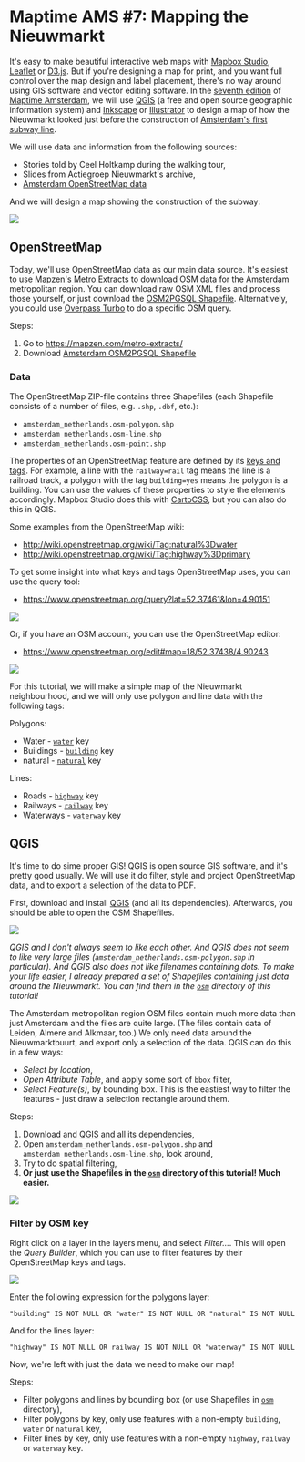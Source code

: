 # Maptime AMS #7: Mapping the Nieuwmarkt

It's easy to make beautiful interactive web maps with [Mapbox Studio](https://www.mapbox.com/mapbox-studio/), [Leaflet](http://leafletjs.com/) or [D3.js](https://github.com/mbostock/d3/wiki/Gallery#maps). But if you're designing a map for print, and you want full control over the map design and label placement, there's no way around using GIS software and vector editing software. In the [seventh edition](http://www.meetup.com/Maptime-AMS/events/220184224/) of [Maptime Amsterdam](http://maptime-ams.github.io/), we will use [QGIS](http://www.qgis.org/en/site/) (a free and open source geographic information system) and [Inkscape](https://inkscape.org/en/) or [Illustrator](http://www.adobe.com/products/illustrator.html) to design a map of how the Nieuwmarkt looked just before the construction of [Amsterdam's first subway line](http://en.wikipedia.org/wiki/Nieuwmarkt_Riots).

We will use data and information from the following sources:

- Stories told by Ceel Holtkamp during the walking tour,
- Slides from Actiegroep Nieuwmarkt's archive,
- [Amsterdam OpenStreetMap data](https://mapzen.com/metro-extracts/)

And we will design a map showing the construction of the subway:

![](images/nieuwmarkt.jpg)

## OpenStreetMap

Today, we'll use OpenStreetMap data as our main data source. It's easiest to use [Mapzen's Metro Extracts](https://mapzen.com/metro-extracts/) to download OSM data for the Amsterdam metropolitan region. You can download raw OSM XML files and process those yourself, or just download the [OSM2PGSQL Shapefile](https://s3.amazonaws.com/metro-extracts.mapzen.com/amsterdam_netherlands.osm2pgsql-shapefiles.zip). Alternatively, you could use [Overpass Turbo](http://overpass-turbo.eu/) to do a specific OSM query.

Steps:

1. Go to https://mapzen.com/metro-extracts/
2. Download [Amsterdam OSM2PGSQL Shapefile](https://s3.amazonaws.com/metro-extracts.mapzen.com/amsterdam_netherlands.osm2pgsql-shapefiles.zip)

### Data

The OpenStreetMap ZIP-file contains three Shapefiles (each Shapefile consists of a number of files, e.g. `.shp`, `.dbf`, etc.):

- `amsterdam_netherlands.osm-polygon.shp`
- `amsterdam_netherlands.osm-line.shp`
- `amsterdam_netherlands.osm-point.shp`

The properties of an OpenStreetMap feature are defined by its [keys and tags](http://wiki.openstreetmap.org/wiki/Tags). For example, a line with the `railway=rail` tag means the line is a railroad track, a polygon with the tag `building=yes` means the polygon is a building. You can use the values of these properties to style the elements accordingly. Mapbox Studio does this with [CartoCSS](https://www.mapbox.com/guides/cartocss-in-studio/), but you can also do this in QGIS.

Some examples from the OpenStreetMap wiki:

- http://wiki.openstreetmap.org/wiki/Tag:natural%3Dwater
- http://wiki.openstreetmap.org/wiki/Tag:highway%3Dprimary

To get some insight into what keys and tags OpenStreetMap uses, you can use the query tool:

- https://www.openstreetmap.org/query?lat=52.37461&lon=4.90151

![](images/osm-query.png)

Or, if you have an OSM account, you can use the OpenStreetMap editor:

- https://www.openstreetmap.org/edit#map=18/52.37438/4.90243

![](images/osm-edit.png)

For this tutorial, we will make a simple map of the Nieuwmarkt neighbourhood, and we will only use polygon and line data with the following tags:

Polygons:

- Water - [`water`](http://wiki.openstreetmap.org/wiki/Key:water) key
- Buildings - [`building`](http://wiki.openstreetmap.org/wiki/Key:building) key
- natural - [`natural`](http://wiki.openstreetmap.org/wiki/Key:natural) key

Lines:

- Roads - [`highway`](http://wiki.openstreetmap.org/wiki/Key:highway) key
- Railways - [`railway`](http://wiki.openstreetmap.org/wiki/Key:railway) key
- Waterways - [`waterway`](http://wiki.openstreetmap.org/wiki/Key:waterway) key

## QGIS

It's time to do sime proper GIS! QGIS is open source GIS software, and it's pretty good usually. We will use it do filter, style and project OpenStreetMap data, and to export a selection of the data to PDF.

First, download and install [QGIS](http://www.qgis.org/en/site/) (and all its dependencies). Afterwards, you should be able to open the OSM Shapefiles.

![](images/qgis-all.png)

_QGIS and I don't always seem to like each other. And QGIS does not seem to like very large files (`amsterdam_netherlands.osm-polygon.shp` in particular). And QGIS also does not like filenames containing dots. To make your life easier, I already prepared a set of Shapefiles containing just data around the Nieuwmarkt. You can find them in the [`osm`](osm) directory of this tutorial!_

The Amsterdam metropolitan region OSM files contain much more data than just Amsterdam and the files are quite large. (The files contain data of Leiden, Almere and Alkmaar, too.) We only need data around the Nieuwmarktbuurt, and export only a selection of the data. QGIS can do this in a few ways:

- _Select by location_,
- _Open Attribute Table_, and apply some sort of `bbox` filter,
- _Select Feature(s)_, by bounding box. This is the eastiest way to filter the features - just draw a selection rectangle around them.

Steps:

1. Download and [QGIS](http://www.qgis.org/en/site/) and all its dependencies,
2. Open `amsterdam_netherlands.osm-polygon.shp` and `amsterdam_netherlands.osm-line.shp`, look around,
3. Try to do spatial filtering,
4. __Or just use the Shapefiles in the [`osm`](osm) directory of this tutorial! Much easier.__

![](images/qgis.png)

### Filter by OSM key

Right click on a layer in the layers menu, and select _Filter..._. This will open the _Query Builder_, which you can use to filter features by their OpenStreetMap keys and tags.

![](images/query-builder.png)

Enter the following expression for the polygons layer:

    "building" IS NOT NULL OR "water" IS NOT NULL OR "natural" IS NOT NULL

And for the lines layer:

    "highway" IS NOT NULL OR railway IS NOT NULL OR "waterway" IS NOT NULL

Now, we're left with just the data we need to make our map!

Steps:

- Filter polygons and lines by bounding box (or use Shapefiles in [`osm`](osm) directory),
- Filter polygons by key, only use features with a non-empty `building`, `water` or `natural` key,
- Filter lines by key, only use features with a non-empty `highway`, `railway` or `waterway` key.

